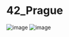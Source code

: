 # 42_Prague
![image](https://github.com/MichalS16/42_Prague/assets/104347637/ac4a34db-137f-4bb2-b488-e6ab85cea6e5)
![image](https://github.com/MichalS16/42_Prague/assets/104347637/4b49f8c1-0b78-4e2c-b35f-638725bceabd)
